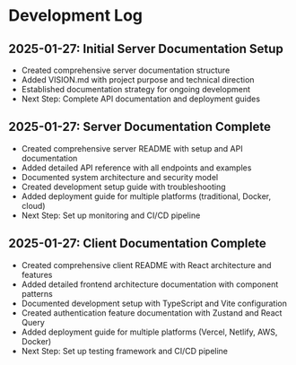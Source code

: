 # Development Log

## 2025-01-27: Initial Server Documentation Setup
- Created comprehensive server documentation structure
- Added VISION.md with project purpose and technical direction
- Established documentation strategy for ongoing development
- Next Step: Complete API documentation and deployment guides

## 2025-01-27: Server Documentation Complete
- Created comprehensive server README with setup and API documentation
- Added detailed API reference with all endpoints and examples
- Documented system architecture and security model
- Created development setup guide with troubleshooting
- Added deployment guide for multiple platforms (traditional, Docker, cloud)
- Next Step: Set up monitoring and CI/CD pipeline

## 2025-01-27: Client Documentation Complete
- Created comprehensive client README with React architecture and features
- Added detailed frontend architecture documentation with component patterns
- Documented development setup with TypeScript and Vite configuration
- Created authentication feature documentation with Zustand and React Query
- Added deployment guide for multiple platforms (Vercel, Netlify, AWS, Docker)
- Next Step: Set up testing framework and CI/CD pipeline
